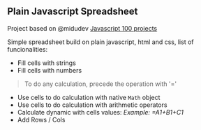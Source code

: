 ## Plain Javascript Spreadsheet

Project based on @midudev [Javascript 100 projects](https://github.com/midudev/javascript-100-proyectos)

Simple spreadsheet build on plain javascript, html and css, list of funcionalities:

* Fill cells with strings
* Fill cells with numbers

> To do any calculation, precede the operation with '='

* Use cells to do calculation with native `Math` object
* Use cells to do calculation with arithmetic operators
* Calculate dynamic with cells values: *Example: =A1+B1+C1*  
* Add Rows / Cols
